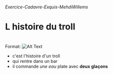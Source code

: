 ###### Exercice-Cadavre-Exquis-MehdiWillems <h6>

# L histoire du troll <h1> 

Format: ![Alt Text](https://media.giphy.com/media/4J5AbUY4LmagU/giphy.gif)

* c'est l'histoire d'un troll 
* qui rentre dans un bar
* il commande *une eau* plate avec __deux glaçons__


